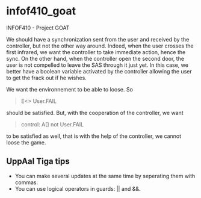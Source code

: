 infof410_goat
=============

INFOF410 - Project GOAT


We should have a synchronization sent from the user and received by the
controller, but not the other way around.
Indeed, when the user crosses the first infrared, we want the controller
to take immediate action, hence the sync.
On the other hand, when the controller open the second door, the user
is not compelled to leave the SAS through it just yet. In this case,
we better have a boolean variable activated by the controller allowing
the user to get the frack out if he wishes.

We want the environnement to be able to loose. So
> E<> User.FAIL

should be satisfied. But, with the cooperation of the controller, we
want
> control: A[] not User.FAIL

to be satisfied as well, that is with the help of the controller, we
cannot loose the game.

UppAal Tiga tips
----------------

* You can make several updates at the same time by seperating them with
commas.
* You can use logical operators in guards: || and &&.
